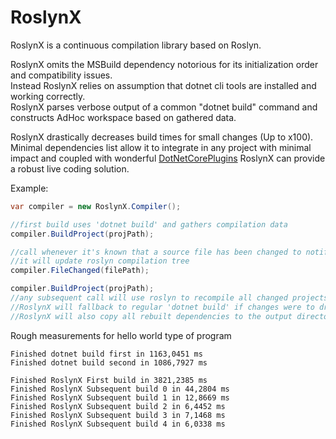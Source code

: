 # RoslynX
RoslynX is a continuous compilation library based on Roslyn.

RoslynX omits the MSBuild dependency notorious for its initialization order and compatibility issues.   
Instead RoslynX relies on assumption that dotnet cli tools are installed and working correctly.  
RoslynX parses verbose output of a common "dotnet build" command and constructs AdHoc workspace based on gathered data.  

RoslynX drastically decreases build times for small changes (Up to x100).
Minimal dependencies list allow it to integrate in any project with minimal impact and coupled with wonderful [DotNetCorePlugins](https://github.com/natemcmaster/DotNetCorePlugins) RoslynX can provide a robust live coding solution.

Example:
```c#
var compiler = new RoslynX.Compiler();

//first build uses 'dotnet build' and gathers compilation data
compiler.BuildProject(projPath); 

//call whenever it's known that a source file has been changed to notify RoslynX
//it will update roslyn compilation tree
compiler.FileChanged(filePath);

compiler.BuildProject(projPath);
//any subsequent call will use roslyn to recompile all changed projects
//RoslynX will fallback to regular 'dotnet build' if changes were to drastic 
//RoslynX will also copy all rebuilt dependencies to the output directory 
```
Rough measurements for hello world type of program
```
Finished dotnet build first in 1163,0451 ms
Finished dotnet build second in 1086,7927 ms

Finished RoslynX First build in 3821,2385 ms
Finished RoslynX Subsequent build 0 in 44,2804 ms
Finished RoslynX Subsequent build 1 in 12,8669 ms
Finished RoslynX Subsequent build 2 in 6,4452 ms
Finished RoslynX Subsequent build 3 in 7,1468 ms
Finished RoslynX Subsequent build 4 in 6,0338 ms
```